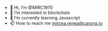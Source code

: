 - 👋 Hi, I’m @MIRC1970
- 👀 I’m interested in blockchain
- 🌱 I’m currently learning Javascript
- 📫 How to reach me mircea.renea@carsng.ro

<!---
MIRC1970/MIRC1970 is a ✨ special ✨ repository because its `README.md` (this file) appears on your GitHub profile.
You can click the Preview link to take a look at your changes.
--->
